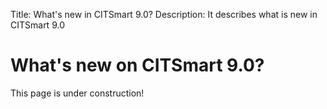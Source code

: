 Title: What's new in CITSmart 9.0?
Description: It describes what is new in CITSmart 9.0

# What's new on CITSmart 9.0?

This page is under construction!
